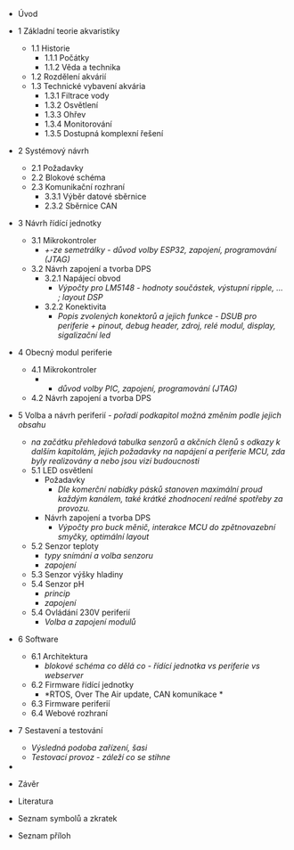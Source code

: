 - Úvod

- 1 Základní teorie akvaristiky
	- 1.1 Historie
		- 1.1.1 Počátky
		- 1.1.2 Věda a technika
	- 1.2 Rozdělení akvárií
	- 1.3 Technické vybavení akvária
		- 1.3.1 Filtrace vody
		- 1.3.2 Osvětlení
		- 1.3.3 Ohřev
		- 1.3.4 Monitorování
		- 1.3.5 Dostupná komplexní řešení
- 2 Systémový návrh
	- 2.1 Požadavky
	- 2.2 Blokové schéma
	- 2.3 Komunikační rozhraní
		- 3.3.1 Výběr datové sběrnice
		- 2.3.2 Sběrnice CAN
- 3 Návrh řídící jednotky
	- 3.1 Mikrokontroler
		- *+-ze semetrálky - důvod volby ESP32, zapojení, programování (JTAG)*
	- 3.2 Návrh zapojení a tvorba DPS
		- 3.2.1 Napájecí obvod
			- *Výpočty pro LM5148 - hodnoty součástek, výstupní ripple, ... ; layout DSP*
		- 3.2.2 Konektivita
			- *Popis zvolených konektorů a jejich funkce - DSUB pro periferie + pinout, debug header, zdroj, relé modul, display, sigalizační led*
- 4 Obecný modul periferie
	- 4.1 Mikrokontroler
		- - *důvod volby PIC, zapojení, programování (JTAG)*
	- 4.2 Návrh zapojení a tvorba DPS
- 5 Volba a návrh periferií *- pořadí podkapitol možná změním podle jejich obsahu*
	- *na začátku přehledová tabulka senzorů a akčních členů s odkazy k dalším kapitolám, jejich požadavky na napájení a periferie MCU, zda byly realizovány a nebo jsou vizí budoucnosti*
	- 5.1 LED osvětlení
		- Požadavky
			- *Dle komerční nabídky pásků stanoven maximální proud každým kanálem, také krátké zhodnocení reálné spotřeby za provozu.*
		- Návrh zapojení a tvorba DPS
			- *Výpočty pro buck měnič, interakce MCU do zpětnovazební smyčky, optimální layout*
	- 5.2 Senzor teploty
		- *typy snímání a volba senzoru*
		- *zapojení*
	- 5.3 Senzor výšky hladiny
	- 5.4 Senzor pH
		- *princip*
		- *zapojení*
	- 5.4 Ovládání 230V periferií
		- *Volba a zapojení modulů*
- 6 Software
	- 6.1 Architektura
		- *blokové schéma co dělá co - řídící jednotka vs periferie vs webserver*
	- 6.2 Firmware řídící jednotky
		- *RTOS, Over The Air update, CAN komunikace *
	- 6.3 Firmware periferií
	- 6.4 Webové rozhraní
- 7 Sestavení a testování
	- *Výsledná podoba zařízení, šasi*
	- *Testovací provoz - záleží co se stihne*
- 
- Závěr
- Literatura
- Seznam symbolů a zkratek
- Seznam příloh

